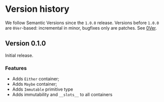 # Version history

We follow Semantic Versions since the `1.0.0` release.
Versions before `1.0.0` are `0Ver`-based:
incremental in minor, bugfixes only are patches.
See [0Ver](https://0ver.org/).


## Version 0.1.0

Initial release.

### Features

- Adds `Either` container;
- Adds `Maybe` container;
- Adds `Immutable` primitive type
- Adds immutability and `__slots__` to all containers
